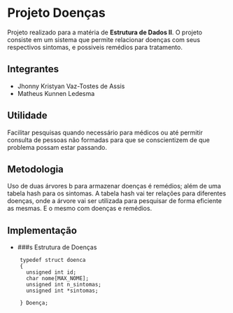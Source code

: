 # Projeto Doenças

Projeto realizado para a matéria de **Estrutura de Dados II**. O projeto consiste em um sistema que permite relacionar doenças com seus respectivos sintomas, e possiveis remédios para tratamento.

## Integrantes

- Jhonny Kristyan Vaz-Tostes de Assis
- Matheus Kunnen Ledesma

## Utilidade

Facilitar pesquisas quando necessário para médicos ou até permitir consulta de pessoas não formadas para que se conscientizem de que problema possam estar passando.

## Metodologia

Uso de duas árvores b para armazenar doenças é remédios; além de uma tabela hash para os sintomas.
A tabela hash vai ter relações para diferentes doenças, onde a árvore vai ser utilizada para pesquisar de forma eficiente as mesmas. E o mesmo com doenças e remédios.

## Implementação

- ###s Estrutura de Doenças

```
    typedef struct doenca
    {
      unsigned int id;
      char nome[MAX_NOME];
      unsigned int n_sintomas;
      unsigned int *sintomas;

    } Doença;
```
